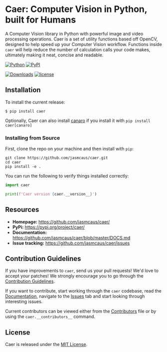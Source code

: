 # Caer: Computer Vision in Python, built for Humans
A Computer Vision library in Python with powerful image and video processing operations.
Caer is a set of utility functions based off OpenCV, designed to help speed up your Computer Vision workflow. Functions inside `caer` will help reduce the number of calculation calls your code makes, ultimately making it neat, concise and readable.

[![Python](https://img.shields.io/pypi/pyversions/caer.svg?style=plastic)](https://pypi.org/project/caer/)
[![PyPI](https://badge.fury.io/py/caer.svg)](https://pypi.org/project/caer/)

[![Downloads](https://pepy.tech/badge/caer)](https://pepy.tech/project/caer)
[![license](https://img.shields.io/github/license/mashape/apistatus.svg?maxAge=2592000)](https://github.com/jasmcaus/caer/blob/master/LICENSE)

## Installation
To install the current release:

```shell
$ pip install caer
```

Optionally, Caer can also install [canaro](https://github.com/jasmcaus/canaro) if you install it with `pip install caer[canaro]`

### Installing from Source
First, clone the repo on your machine and then install with `pip`:

```shell
git clone https://github.com/jasmcaus/caer.git
cd caer
pip install -e .
```

You can run the following to verify things installed correctly:

```python
import caer

print(f'Caer version {caer.__version__}')
```

## Resources

- **Homepage:** <https://github.com/jasmcaus/caer/>
- **PyPi:** <https://pypi.org/project/caer/>
- **Documentation:** <https://github.com/jasmcaus/caer/blob/master/DOCS.md>
- **Issue tracking:** <https://github.com/jasmcaus/caer/issues>

## Contribution Guidelines

If you have improvements to `caer`, send us your pull requests! We'd love to accept your patches! We strongly encourage you to go through the [Contribution Guidelines](CONTRIBUTING.md).

If you want to contribute, start working through the `caer` codebase, read the [Documentation](https://github.com/jasmcaus/caer/blob/master/DOCS.md), navigate to the
[Issues](https://github.com/jasmcaus/caer/issues) tab and start looking through interesting issues. 

Current contributors can be viewed either from the [Contributors](https://github.com/jasmcaus/caer/blob/master/CONTRIBUTORS) file or by using the `caer.__contributors__` command.


## License

Caer is released under the [MIT License](https://github.com/jasmcaus/caer/blob/master/LICENSE).